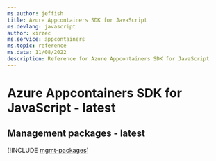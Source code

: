```yaml
---
ms.author: jeffish
title: Azure Appcontainers SDK for JavaScript
ms.devlang: javascript
author: xirzec
ms.service: appcontainers
ms.topic: reference
ms.data: 11/08/2022
description: Reference for Azure Appcontainers SDK for JavaScript
---
```

# Azure Appcontainers SDK for JavaScript - latest

## Management packages - latest
[!INCLUDE [mgmt-packages](appcontainers-mgmt-index.md)]